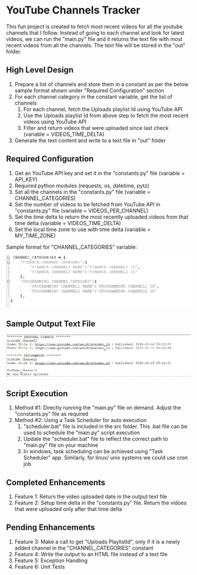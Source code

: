 # YouTube Channels Tracker

This fun project is created to fetch most recent videos for all the youtube channels that I follow. Instead of going to each channel and look for latest videos, we can run the "main.py" file and it returns the text file with most recent videos from all the channels. The text file will be stored in the "out" folder.

## High Level Design

1. Prepare a list of channels and store them in a constant as per the below sample format shown under "Required Configuration" section
2. For each channel category in the constant variable, get the list of channels
    1. For each channel, fetch the Uploads playlist Id using YouTube API
    2. Use the Uploads playlist Id from above step to fetch the most recent videos using YouTube API
    3. Filter and return videos that were uploaded since last check (variable = VIDEOS_TIME_DELTA)
3. Generate the text content and write to a text file in "out" folder

## Required Configuration

1. Get an YouTube API key and set it in the "constants.py" file (variable = API_KEY)
2. Required python modules (requests, os, datetime, pytz)
3. Set all the channels in the "constants.py" file (variable = CHANNEL_CATEGORIES)
4. Set the number of videos to be fetched from YouTube API in "constants.py" file (variable = VIDEOS_PER_CHANNEL)
5. Set the time delta to return the most recently uploaded videos from that time delta (variable = VIDEOS_TIME_DELTA)
6. Set the local time zone to use with time delta (variable = MY_TIME_ZONE)

Sample format for "CHANNEL_CATEGORIES" variable:

![a relative link](images/channel_obj_structure.JPG)

## Sample Output Text File

![a relative link](images/out_file_structure.JPG)

## Script Execution

1. Method #1: Directly running the "main.py" file on demand. Adjust the "constants.py" file as required
2. Method #2: Using a Task Scheduler for auto execution
    1. "scheduler.bat" file is included in the src folder. This .bat file can be used to schedule the "main.py" script execution
    2. Update the "scheduler.bat" file to reflect the correct path to "main.py" file on your machine
    3. In windows, task scheduling can be achieved using "Task Scheduler" app. Similarly, for linux/ unix systems we could use cron job

## Completed Enhancements

1. Feature 1: Return the video uploaded date in the output text file
2. Feature 2: Setup time delta in the "constants.py" file. Return the vidoes that were uploaded only after that time delta

## Pending Enhancements

1. Feature 3: Make a call to get "Uploads PlaylistId", only if it is a newly added channel in the "CHANNEL_CATEGORIES" constant
2. Feature 4: Write the output to an HTML file instead of a text file
3. Feature 5: Exception Handling
4. Feature 6: Unit Tests
